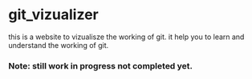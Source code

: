 # git_vizualizer
this is a website to vizualisze the working of git. it help you to learn and understand the working of git.


### Note: still work in progress not completed yet.
